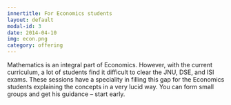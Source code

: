 ```yaml
---
innertitle: For Economics students
layout: default
modal-id: 3
date: 2014-04-10
img: econ.png
category: offering
---
```


Mathematics is an integral part of Economics. However, with the current curriculum, a lot of students find it difficult to clear the JNU, DSE, and ISI exams.  These sessions have a speciality in filling this gap for the Economics students explaining the concepts in a very lucid way. You can form small groups and get his guidance – start early.  